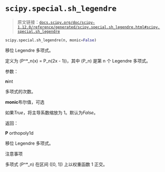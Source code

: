 # `scipy.special.sh_legendre`

> 原文链接：[`docs.scipy.org/doc/scipy-1.12.0/reference/generated/scipy.special.sh_legendre.html#scipy.special.sh_legendre`](https://docs.scipy.org/doc/scipy-1.12.0/reference/generated/scipy.special.sh_legendre.html#scipy.special.sh_legendre)

```py
scipy.special.sh_legendre(n, monic=False)
```

移位 Legendre 多项式。

定义为 \(P^*_n(x) = P_n(2x - 1)\)，其中 \(P_n\) 是第 n 个 Legendre 多项式。

参数：

**n**int

多项式的次数。

**monic**布尔值，可选

如果*True*，将主导系数缩放为 1。默认为*False*。

返回：

**P** orthopoly1d

移位 Legendre 多项式。

注意事项

多项式 \(P^*_n\) 在区间 \([0, 1]\) 上以权重函数 1 正交。
